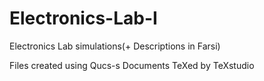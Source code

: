 # Electronics-Lab-I
Electronics Lab simulations(+ Descriptions in Farsi)

Files created using Qucs-s
Documents TeXed by TeXstudio
